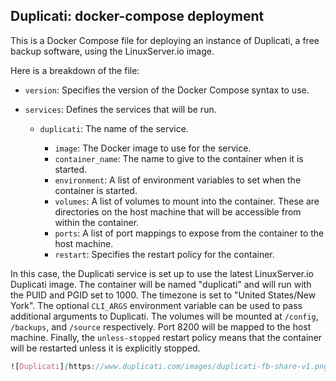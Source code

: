 ## Duplicati: docker-compose deployment

This is a Docker Compose file for deploying an instance of Duplicati, a free backup software, using the LinuxServer.io image.

Here is a breakdown of the file:

- `version`: Specifies the version of the Docker Compose syntax to use.
    
- `services`: Defines the services that will be run.
    
    - `duplicati`: The name of the service.
        
        - `image`: The Docker image to use for the service.
        - `container_name`: The name to give to the container when it is started.
        - `environment`: A list of environment variables to set when the container is started.
        - `volumes`: A list of volumes to mount into the container. These are directories on the host machine that will be accessible from within the container.
        - `ports`: A list of port mappings to expose from the container to the host machine.
        - `restart`: Specifies the restart policy for the container.

In this case, the Duplicati service is set up to use the latest LinuxServer.io Duplicati image. The container will be named "duplicati" and will run with the PUID and PGID set to 1000. The timezone is set to "United States/New York". The optional `CLI_ARGS` environment variable can be used to pass additional arguments to Duplicati. The volumes will be mounted at `/config`, `/backups`, and `/source` respectively. Port 8200 will be mapped to the host machine. Finally, the `unless-stopped` restart policy means that the container will be restarted unless it is explicitly stopped.

```scss
![Duplicati](https://www.duplicati.com/images/duplicati-fb-share-v1.png)
```